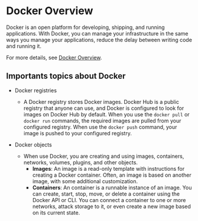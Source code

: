 # Docker Overview

Docker is an open platform for developing, shipping, and running applications. With Docker, you can manage your infrastructure in the same ways you manage your applications, reduce the delay between writing code and running it.

For more details, see [Docker Overview](https://docs.docker.com/get-started/overview/).

## Importants topics about Docker

- Docker registries
  - A Docker registry stores Docker images. Docker Hub is a public registry that anyone can use, and Docker is configured to look for images on Docker Hub by default. When you use the `docker pull` or `docker run` commands, the required  images are pulled from your configured registry. When use the `docker push` command, your image is pushed to your configured registry.

- Docker objects
  - When use Docker, you are creating and using images, containers, networks, volumes, plugins, and other objects.
    - **Images**:
      An image is a read-only template with instructions for creating a Docker container. Often, an image is based on another image, with some additional customization.
     - **Containers**:
       An container is a runnable instance of an image. You can create, start, stop, move, or delete a container using the Docker API or CLI. You can connect a container to one or more networks, attack storage to it, or even create a new image based on its current state.  

